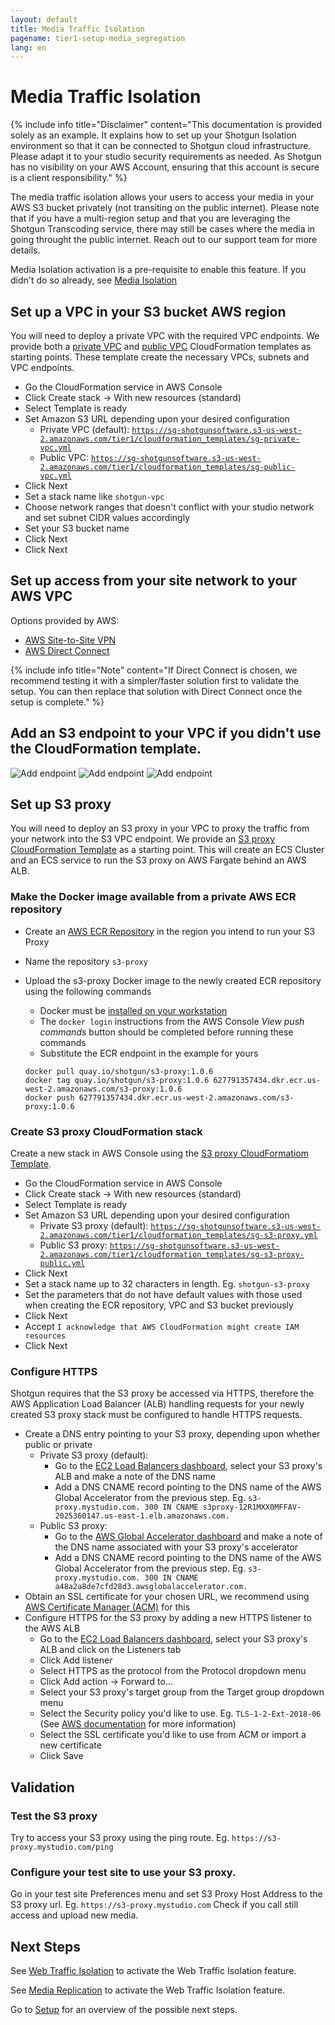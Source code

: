 ```yaml
---
layout: default
title: Media Traffic Isolation
pagename: tier1-setup-media_segregation
lang: en
---
```


# Media Traffic Isolation

{% include info title="Disclaimer" content="This documentation is provided solely as an example. It explains how to set up your Shotgun Isolation environment so that it can be connected to Shotgun cloud infrastructure. Please adapt it to your studio security requirements as needed. As Shotgun has no visibility on your AWS Account, ensuring that this account is secure is a client responsibility." %}

The media traffic isolation allows your users to access your media in your AWS S3 bucket privately (not transiting on the public internet). Please note that if you have a multi-region setup and that you are leveraging the Shotgun Transcoding service, there may still be cases where the media in going throught the public internet. Reach out to our support team for more details.

Media Isolation activation is a pre-requisite to enable this feature. If you didn't do so already, see [Media Isolation](./s3_bucket.md)

## Set up a VPC in your S3 bucket AWS region

You will need to deploy a private VPC with the required VPC endpoints. We provide both a [private VPC](https://sg-shotgunsoftware.s3-us-west-2.amazonaws.com/tier1/cloudformation_templates/sg-private-vpc.yml) and [public VPC](https://sg-shotgunsoftware.s3-us-west-2.amazonaws.com/tier1/cloudformation_templates/sg-private-vpc.yml) CloudFormation templates as starting points. These template create the necessary VPCs, subnets and VPC endpoints.

  * Go the CloudFormation service in AWS Console
  * Click Create stack -> With new resources (standard)
  * Select Template is ready
  * Set Amazon S3 URL depending upon your desired configuration
    * Private VPC (default):
      [`https://sg-shotgunsoftware.s3-us-west-2.amazonaws.com/tier1/cloudformation_templates/sg-private-vpc.yml`](https://sg-shotgunsoftware.s3-us-west-2.amazonaws.com/tier1/cloudformation_templates/sg-private-vpc.yml)
    * Public VPC:
      [`https://sg-shotgunsoftware.s3-us-west-2.amazonaws.com/tier1/cloudformation_templates/sg-public-vpc.yml`](https://sg-shotgunsoftware.s3-us-west-2.amazonaws.com/tier1/cloudformation_templates/sg-public-vpc.yml)
  * Click Next
  * Set a stack name like `shotgun-vpc`
  * Choose network ranges that doesn't conflict with your studio network and set subnet CIDR values accordingly
  * Set your S3 bucket name
  * Click Next
  * Click Next

## Set up access from your site network to your AWS VPC

Options provided by AWS:
* [AWS Site-to-Site VPN](https://docs.aws.amazon.com/vpn/latest/s2svpn/VPC_VPN.html)
* [AWS Direct Connect](https://aws.amazon.com/directconnect/)

{% include info title="Note" content="If Direct Connect is chosen, we recommend testing it with a simpler/faster solution first to validate the setup. You can then replace that solution with Direct Connect once the setup is complete." %}

## Add an S3 endpoint to your VPC if you didn't use the CloudFormation template.

![Add endpoint](../images/tier1-endpoint-create-1.png)
![Add endpoint](../images/tier1-endpoint-create-2.png)
![Add endpoint](../images/tier1-endpoint-create-3.png)

## Set up S3 proxy

You will need to deploy an S3 proxy in your VPC to proxy the traffic from your network into the S3 VPC endpoint. We provide an [S3 proxy CloudFormation Template](https://sg-shotgunsoftware.s3-us-west-2.amazonaws.com/tier1/cloudformation_templates/sg-s3-proxy.yml) as a starting point. This will create an ECS Cluster and an ECS service to run the S3 proxy on AWS Fargate behind an AWS ALB.

### Make the Docker image available from a private AWS ECR repository

  * Create an [AWS ECR Repository](https://aws.amazon.com/ecr/) in the region you intend to run your S3 Proxy
  * Name the repository `s3-proxy`
  * Upload the s3-proxy Docker image to the newly created ECR repository using the following commands
    * Docker must be [installed on your workstation](https://docs.docker.com/get-docker/)
    * The `docker login` instructions from the AWS Console *View push commands* button should be completed before running these commands
    * Substitute the ECR endpoint in the example for yours
  
    ```
    docker pull quay.io/shotgun/s3-proxy:1.0.6
    docker tag quay.io/shotgun/s3-proxy:1.0.6 627791357434.dkr.ecr.us-west-2.amazonaws.com/s3-proxy:1.0.6
    docker push 627791357434.dkr.ecr.us-west-2.amazonaws.com/s3-proxy:1.0.6
    ```

### Create S3 proxy CloudFormation stack

Create a new stack in AWS Console using the [S3 proxy CloudFormatiom Template](https://sg-shotgunsoftware.s3-us-west-2.amazonaws.com/tier1/cloudformation_templates/sg-s3-proxy.yml).

  * Go the CloudFormation service in AWS Console
  * Click Create stack -> With new resources (standard)
  * Select Template is ready
  * Set Amazon S3 URL depending upon your desired configuration
    * Private S3 proxy (default):
      [`https://sg-shotgunsoftware.s3-us-west-2.amazonaws.com/tier1/cloudformation_templates/sg-s3-proxy.yml`](https://sg-shotgunsoftware.s3-us-west-2.amazonaws.com/tier1/cloudformation_templates/sg-s3-proxy.yml)
    * Public S3 proxy:
      [`https://sg-shotgunsoftware.s3-us-west-2.amazonaws.com/tier1/cloudformation_templates/sg-s3-proxy-public.yml`](https://sg-shotgunsoftware.s3-us-west-2.amazonaws.com/tier1/cloudformation_templates/sg-s3-proxy-public.yml)
  * Click Next
  * Set a stack name up to 32 characters in length. Eg. `shotgun-s3-proxy`
  * Set the parameters that do not have default values with those used when creating the ECR repository, VPC and S3 bucket previously
  * Click Next
  * Accept `I acknowledge that AWS CloudFormation might create IAM resources`
  * Click Next

### Configure HTTPS

Shotgun requires that the S3 proxy be accessed via HTTPS, therefore the AWS Application Load Balancer (ALB) handling requests for your newly created S3 proxy stack must be configured to handle HTTPS requests.

  * Create a DNS entry pointing to your S3 proxy, depending upon whether public or private
    * Private S3 proxy (default):
      * Go to the [EC2 Load Balancers dashboard](https://console.aws.amazon.com/ec2/home?#LoadBalancers), select your S3 proxy's ALB and make a note of the DNS name
      * Add a DNS CNAME record pointing to the DNS name of the AWS Global Accelerator from the previous step. Eg. `s3-proxy.mystudio.com. 300 IN CNAME s3proxy-12R1MXX0MFFAV-2025360147.us-east-1.elb.amazonaws.com.`
    * Public S3 proxy:
      * Go to the [AWS Global Accelerator dashboard](https://console.aws.amazon.com/ec2/v2/home?#GlobalAcceleratorDashboard:) and make a note of the DNS name associated with your S3 proxy's accelerator
      * Add a DNS CNAME record pointing to the DNS name of the AWS Global Accelerator from the previous step. Eg. `s3-proxy.mystudio.com. 300 IN CNAME a48a2a8de7cfd28d3.awsglobalaccelerator.com.`
  * Obtain an SSL certificate for your chosen URL, we recommend using [AWS Certificate Manager (ACM)](https://aws.amazon.com/certificate-manager/) for this
  * Configure HTTPS for the S3 proxy by adding a new HTTPS listener to the AWS ALB
    * Go to the [EC2 Load Balancers dashboard](https://console.aws.amazon.com/ec2/home?#LoadBalancers), select your S3 proxy's ALB and click on the Listeners tab
    * Click Add listener
    * Select HTTPS as the protocol from the Protocol dropdown menu
    * Click Add action -> Forward to...
    * Select your S3 proxy's target group from the Target group dropdown menu
    * Select the Security policy you'd like to use. Eg. `TLS-1-2-Ext-2018-06` (See [AWS documentation](https://docs.aws.amazon.com/elasticloadbalancing/latest/application/create-https-listener.html#describe-ssl-policies) for more information)
    * Select the SSL certificate you'd like to use from ACM or import a new certificate
    * Click Save

## Validation

### Test the S3 proxy

Try to access your S3 proxy using the ping route. Eg. `https://s3-proxy.mystudio.com/ping`

### Configure your test site to use your S3 proxy.

Go in your test site Preferences menu and set S3 Proxy Host Address to the S3 proxy url. Eg. `https://s3-proxy.mystudio.com`
Check if you call still access and upload new media.

## Next Steps

See [Web Traffic Isolation](./traffic_segregation.md) to activate the Web Traffic Isolation feature.

See [Media Replication](./s3_replication.md) to activate the Web Traffic Isolation feature.

Go to [Setup](./setup.md) for an overview of the possible next steps.
